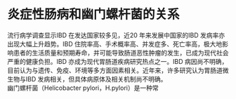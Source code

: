 # 炎症性肠病和幽门螺杆菌的关系  
流行病学调查显示IBD 在发达国家较多见，近20 年来发展中国家的IBD 发病率亦出现大幅上升趋势。IBD 住院率高、手术概率高、并发症多、死亡率高，极大地影响患者的生活质量和预期寿命，并可能导致肠道恶性肿瘤的发生，已成为现代社会严重的健康负担。IBD 亦成为现代胃肠道疾病研究热点之一。IBD 病因尚不明确，目前认为与遗传、免疫、环境等多方面因素相关。近年来，许多研究认为胃肠道微生物与IBD 发病相关，但具体病原体及相关机制尚不明确。  
幽门螺杆菌（Helicobacter pylori，H.pylori）是一种常  